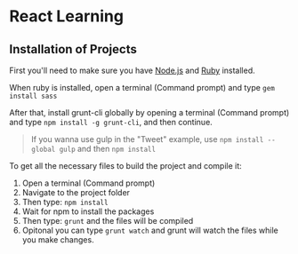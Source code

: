 # React Learning

## Installation of Projects
First you'll need to make sure you have [Node.js](https://nodejs.org/en/) and [Ruby](https://www.ruby-lang.org/en/documentation/installation/) installed.

When ruby is installed, open a terminal (Command prompt) and type ```gem install sass```

After that, install grunt-cli globally by opening a terminal (Command prompt) and type ```npm install -g grunt-cli```, and then continue.

> If you wanna use gulp in the "Tweet" example, use ```npm install --global gulp``` and then ```npm install```


To get all the necessary files to build the project and compile it:

1. Open a terminal (Command prompt)
2. Navigate to the project folder
3. Then type: ```npm install```
4. Wait for npm to install the packages
5. Then type: ```grunt``` and the files will be compiled
6. Opitonal you can type ```grunt watch``` and grunt will watch the files while you make changes.
